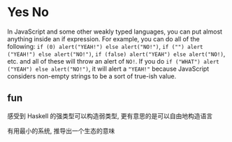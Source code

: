 # Yes No

In JavaScript and some other weakly typed languages, you can put almost anything inside an if expression. For example, you can do all of the following: `if (0) alert("YEAH!") else alert("NO!")`, `if ("") alert ("YEAH!") else alert("NO!")`, `if (false) alert("YEAH") else alert("NO!)`, etc. and all of these will throw an alert of `NO!`. If you do `if ("WHAT") alert ("YEAH") else alert("NO!")`, it will alert a `"YEAH!"` because JavaScript considers non-empty strings to be a sort of true-ish value.

## fun

感受到 Haskell 的强类型可以构造弱类型, 更有意思的是可以自由地构造语言

有用最小的系统, 推导出一个生态的意味
